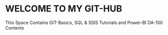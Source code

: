 # WELCOME TO MY GIT-HUB

This Space Contains GIT-Basics, SQL & SSIS Tutorials and Power-BI DA-100 Contents
